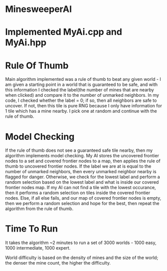 # MinesweeperAI
# Implemented MyAi.cpp and MyAi.hpp


# Rule Of Thumb

  Main algorithm implemented was a rule of thumb to beat any given world - I am given a starting point
in a world that is guaranteed to be safe, and with this information I checked the label(the number
of mines that are nearby when clicked) and compare it to the number of unmarked neighbors.
In my code, I checked whether the label = 0; if so, then all neighbors are safe to uncover.
If not, then this tile is pure RNG because I only have information for 1 tile which has a mine nearby.
I pick one at random and continue with the rule of thumb.

# Model Checking
  
  If the rule of thumb does not see a guaranteed safe tile nearby, then my algorithm implements model
checking. My AI stores the uncovered frontier nodes to a set and covered frontier nodes to a map, 
then applies the rule of thumb to uncovered frontier nodes. If the label we are at is equal to 
the number of unmarked neighbors, then every unmarked neighbor nearby is flagged for danger. 
Otherwise, we check for the lowest label and perform a random selection based on the lowest label
and what is inside our covered frontier nodes map. If my AI can not find a tile with the lowest 
occurance, then it performs a random selection on tiles inside the covered frontier nodes.
Else, if all else fails, and our map of covered frontier nodes is empty, then we perform a random 
selection and hope for the best, then repeat the algorithm from the rule of thumb.

# Time To Run
  It takes the algorithm ~2 minutes to run a set of 3000 worlds - 
  1000 easy, 
  1000 intermediate,
  1000 expert.
  
  World difficulty is based on the density of mines and the size of the world; the denser the mine count,
  the higher the difficulty.
